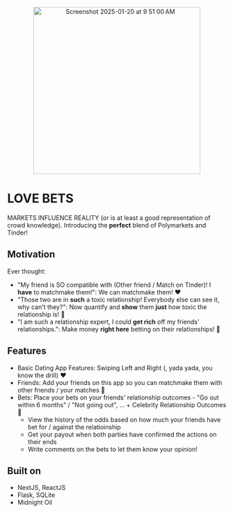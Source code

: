 <p align="center">
<img width="384" alt="Screenshot 2025-01-20 at 9 51 00 AM" src="https://github.com/user-attachments/assets/537d413f-1351-4b16-9de5-f4fb9510cfb0" />
</p>

# LOVE BETS
MARKETS INFLUENCE REALITY (or is at least a good representation of crowd knowledge). 
Introducing the **perfect** blend of Polymarkets and Tinder!

## Motivation
Ever thought:
- "My friend is SO compatible with (Other friend / Match on Tinder)! I **have** to matchmake them!": We can matchmake them! ❤️
- "Those two are in **such** a toxic relationship! Everybody else can see it, why can't they?": Now quantify and **show** them **just** how toxic the relationship is! 💬
- "I am such a relationship expert, I could **get rich** off my friends' relationships.": Make money **right here** betting on their relationships! 🎰

## Features
- Basic Dating App Features: Swiping Left and Right (, yada yada, you know the drill) ❤️
- Friends: Add your friends on this app so you can matchmake them with other friends / your matches 💬
- Bets: Place your bets on your friends' relationship outcomes - "Go out within 6 months" / "Not going out", ... + Celebrity Relationship Outcomes 🎰
  - View the history of the odds based on how much your friends have bet for / against the relatioinship
  - Get your payout when both parties have confirmed the actions on their ends
  - Write comments on the bets to let them know your opinion!

## Built on
- NextJS, ReactJS
- Flask, SQLite
- Midnight Oil
